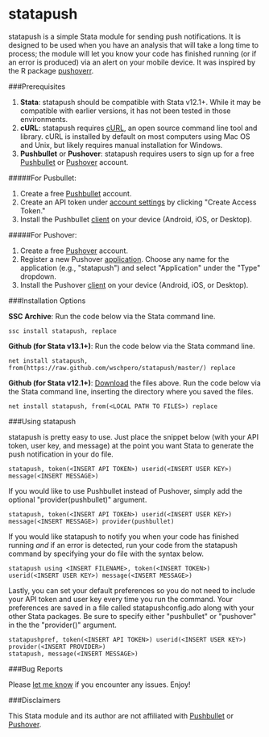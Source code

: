 # statapush
statapush is a simple Stata module for sending push notifications. It is designed to be used when you have an analysis that will take a long time to process; the module will let you know your code has finished running (or if an error is produced) via an alert on your mobile device. It was inspired by the R package [pushoverr](https://github.com/briandconnelly/pushoverr).

###Prerequisites

1. **Stata**: statapush should be compatible with Stata v12.1+. While it may be compatible with earlier versions, it has not been tested in those environments.
2. **cURL**:  statapush requires [cURL](https://curl.haxx.se/download.html), an open source command line tool and library. cURL is installed by default on most computers using Mac OS and Unix, but likely requires manual installation for Windows.
3. **Pushbullet** or **Pushover**:  statapush requires users to sign up for a free [Pushbullet](https://www.pushbullet.com) or [Pushover](https://pushover.net) account. 

#####For Pusbullet:
1. Create a free [Pushbullet](http://pushbullet.com/) account.
2. Create an API token under [account settings](https://www.pushbullet.com/#settings/account) by clicking "Create Access Token."
3. Install the Pushbullet [client](https://www.pushbullet.com/apps) on your device (Android, iOS, or Desktop).

#####For Pushover:
1. Create a free [Pushover](https://pushover.net) account.
2. Register a new Pushover [application](https://pushover.net/apps/build). Choose any name for the application (e.g., "statapush") and select "Application" under the "Type" dropdown.
3. Install the Pushover [client](https://pushover.net/clients) on your device (Android, iOS, or Desktop).

###Installation Options

**SSC Archive**: Run the code below via the Stata command line.
	
	ssc install statapush, replace

**Github (for Stata v13.1+)**: Run the code below via the Stata command line.

	net install statapush, from(https://raw.github.com/wschpero/statapush/master/) replace

**Github (for Stata v12.1+)**: [Download](https://github.com/wschpero/statapush/archive/master.zip) the files above. Run the code below via the Stata command line, inserting the directory where you saved the files.

	net install statapush, from(<LOCAL PATH TO FILES>) replace

###Using statapush

statapush is pretty easy to use. Just place the snippet below (with your API token, user key, and message) at the point you want Stata to generate the push notification in your do file.

	statapush, token(<INSERT API TOKEN>) userid(<INSERT USER KEY>) message(<INSERT MESSAGE>)

If you would like to use Pushbullet instead of Pushover, simply add the optional "provider(pushbullet)" argument.

    statapush, token(<INSERT API TOKEN>) userid(<INSERT USER KEY>) message(<INSERT MESSAGE>) provider(pushbullet)

If you would like statapush to notify you when your code has finished running *and* if an error is detected, run your code from the statapush command by specifying your do file with the syntax below.

    statapush using <INSERT FILENAME>, token(<INSERT TOKEN>) userid(<INSERT USER KEY>) message(<INSERT MESSAGE>)

Lastly, you can set your default preferences so you do not need to include your API token and user key every time you run the command. Your preferences are saved in a file called statapushconfig.ado along with your other Stata packages. Be sure to specify either "pushbullet" or "pushover" in the the "provider()" argument.

    statapushpref, token(<INSERT API TOKEN>) userid(<INSERT USER KEY>) provider(<INSERT PROVIDER>)
    statapush, message(<INSERT MESSAGE>)

###Bug Reports

Please [let me know](https://github.com/wschpero/statapush/issues) if you encounter any issues. Enjoy!

###Disclaimers

This Stata module and its author are not affiliated with [Pushbullet](http://pushbullet.com/) or [Pushover](https://pushover.net).
